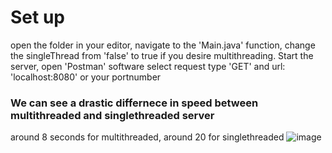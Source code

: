 # Set up
open the folder in your editor, navigate to the 'Main.java' function, change the singleThread from 'false' to true if you desire multithreading. Start the server, open 'Postman' software select request type 'GET' and url: 'localhost:8080' or your portnumber

### We can see a drastic differnece in speed between multithreaded and singlethreaded server
around 8 seconds for multithreaded, around 20 for singlethreaded
![image](https://user-images.githubusercontent.com/43517080/218348290-919cafec-db92-4072-8607-3a640a0abbf1.png)
